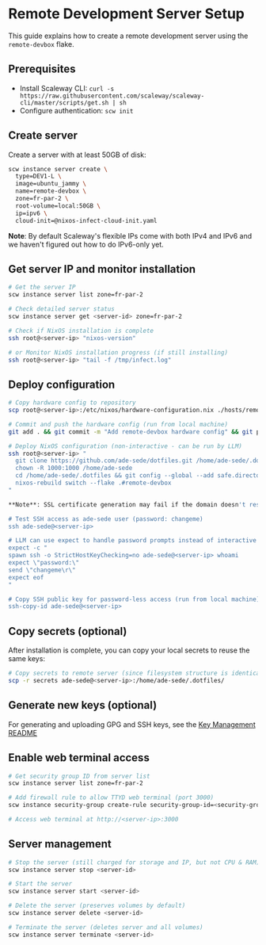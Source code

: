 # Remote Development Server Setup

This guide explains how to create a remote development server using the `remote-devbox` flake.

## Prerequisites

- Install Scaleway CLI: `curl -s https://raw.githubusercontent.com/scaleway/scaleway-cli/master/scripts/get.sh | sh`
- Configure authentication: `scw init`

## Create server

Create a server with at least 50GB of disk:

```bash
scw instance server create \
  type=DEV1-L \
  image=ubuntu_jammy \
  name=remote-devbox \
  zone=fr-par-2 \
  root-volume=local:50GB \
  ip=ipv6 \
  cloud-init=@nixos-infect-cloud-init.yaml
```

**Note**: By default Scaleway's flexible IPs come with both IPv4 and IPv6 and we haven't figured out how to do IPv6-only yet.

## Get server IP and monitor installation

```bash
# Get the server IP
scw instance server list zone=fr-par-2

# Check detailed server status
scw instance server get <server-id> zone=fr-par-2

# Check if NixOS installation is complete
ssh root@<server-ip> "nixos-version"

# or Monitor NixOS installation progress (if still installing)
ssh root@<server-ip> "tail -f /tmp/infect.log"
```

## Deploy configuration

```bash
# Copy hardware config to repository
scp root@<server-ip>:/etc/nixos/hardware-configuration.nix ./hosts/remote-devbox/nixos/hardware-config.nix

# Commit and push the hardware config (run from local machine)
git add . && git commit -m "Add remote-devbox hardware config" && git push

# Deploy NixOS configuration (non-interactive - can be run by LLM)
ssh root@<server-ip> "
  git clone https://github.com/ade-sede/dotfiles.git /home/ade-sede/.dotfiles
  chown -R 1000:1000 /home/ade-sede
  cd /home/ade-sede/.dotfiles && git config --global --add safe.directory /home/ade-sede/.dotfiles
  nixos-rebuild switch --flake .#remote-devbox
"

**Note**: SSL certificate generation may fail if the domain doesn't resolve yet, but the core NixOS deployment will succeed.

# Test SSH access as ade-sede user (password: changeme)
ssh ade-sede@<server-ip>

# LLM can use expect to handle password prompts instead of interactive commands until for all further commands, until we have setup password-less connection:
expect -c "
spawn ssh -o StrictHostKeyChecking=no ade-sede@<server-ip> whoami
expect \"password:\"
send \"changeme\r\"
expect eof
"

# Copy SSH public key for password-less access (run from local machine)
ssh-copy-id ade-sede@<server-ip>
```

## Copy secrets (optional)

After installation is complete, you can copy your local secrets to reuse the same keys:

```bash
# Copy secrets to remote server (since filesystem structure is identical)
scp -r secrets ade-sede@<server-ip>:/home/ade-sede/.dotfiles/
```

## Generate new keys (optional)

For generating and uploading GPG and SSH keys, see the [Key Management README](./KEY_MANAGEMENT.md)

## Enable web terminal access

```bash
# Get security group ID from server list
scw instance server list zone=fr-par-2

# Add firewall rule to allow TTYD web terminal (port 3000)
scw instance security-group create-rule security-group-id=<security-group-id> direction=inbound action=accept protocol=TCP dest-port-from=3000 dest-port-to=3000 ip-range=0.0.0.0/0 zone=fr-par-2

# Access web terminal at http://<server-ip>:3000
```

## Server management

```bash
# Stop the server (still charged for storage and IP, but not CPU & RAM)
scw instance server stop <server-id>

# Start the server
scw instance server start <server-id>

# Delete the server (preserves volumes by default)
scw instance server delete <server-id>

# Terminate the server (deletes server and all volumes)
scw instance server terminate <server-id>
```
